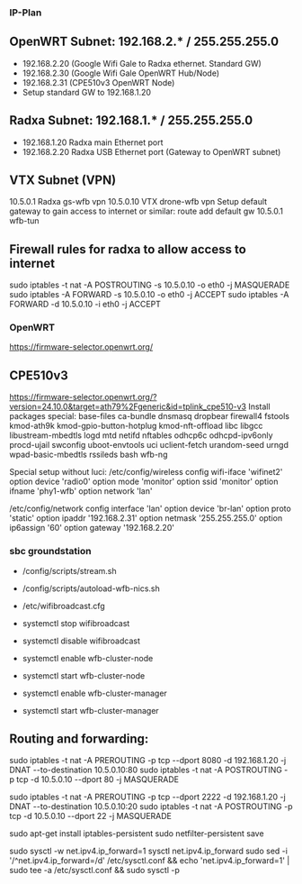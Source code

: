 ### IP-Plan

## OpenWRT Subnet: 192.168.2.* / 255.255.255.0
- 192.168.2.20 (Google Wifi Gale to Radxa ethernet. Standard GW)
- 192.168.2.30 (Google Wifi Gale OpenWRT Hub/Node)
- 192.168.2.31 (CPE510v3 OpenWRT Node)
- Setup standard GW to 192.168.1.20

## Radxa Subnet: 192.168.1.* / 255.255.255.0
- 192.168.1.20 Radxa main Ethernet port
- 192.168.2.20 Radxa USB Ethernet port (Gateway to OpenWRT subnet)

## VTX Subnet (VPN)
10.5.0.1 Radxa gs-wfb vpn
10.5.0.10 VTX drone-wfb vpn
Setup default gateway to gain access to internet or similar:
route add default gw 10.5.0.1 wfb-tun

## Firewall rules for radxa to allow access to internet
sudo iptables -t nat -A POSTROUTING -s 10.5.0.10 -o eth0 -j MASQUERADE
sudo iptables -A FORWARD -s 10.5.0.10 -o eth0 -j ACCEPT
sudo iptables -A FORWARD -d 10.5.0.10 -i eth0 -j ACCEPT


### OpenWRT
https://firmware-selector.openwrt.org/

## CPE510v3
https://firmware-selector.openwrt.org/?version=24.10.0&target=ath79%2Fgeneric&id=tplink_cpe510-v3
Install packages special:
base-files ca-bundle dnsmasq dropbear firewall4 fstools kmod-ath9k kmod-gpio-button-hotplug kmod-nft-offload libc libgcc libustream-mbedtls logd mtd netifd nftables odhcp6c odhcpd-ipv6only procd-ujail swconfig uboot-envtools uci uclient-fetch urandom-seed urngd wpad-basic-mbedtls rssileds bash wfb-ng

Special setup without luci:
/etc/config/wireless
config wifi-iface 'wifinet2'
        option device 'radio0'
        option mode 'monitor'
        option ssid 'monitor'
        option ifname 'phy1-wfb'
        option network 'lan'
 
/etc/config/network
config interface 'lan'
        option device 'br-lan'
        option proto 'static'
        option ipaddr '192.168.2.31'
        option netmask '255.255.255.0'
        option ip6assign '60'
        option gateway '192.168.2.20'


### sbc groundstation
- /config/scripts/stream.sh
- /config/scripts/autoload-wfb-nics.sh
- /etc/wifibroadcast.cfg

- systemctl stop wifibroadcast
- systemctl disable wifibroadcast
- systemctl enable wfb-cluster-node
- systemctl start wfb-cluster-node
- systemctl enable wfb-cluster-manager
- systemctl start wfb-cluster-manager

## Routing and forwarding:
sudo iptables -t nat -A PREROUTING -p tcp --dport 8080 -d 192.168.1.20 -j DNAT --to-destination 10.5.0.10:80
sudo iptables -t nat -A POSTROUTING -p tcp -d 10.5.0.10 --dport 80 -j MASQUERADE

sudo iptables -t nat -A PREROUTING -p tcp --dport 2222 -d 192.168.1.20 -j DNAT --to-destination 10.5.0.10:20
sudo iptables -t nat -A POSTROUTING -p tcp -d 10.5.0.10 --dport 22 -j MASQUERADE

sudo apt-get install iptables-persistent
sudo netfilter-persistent save

sudo sysctl -w net.ipv4.ip_forward=1
sysctl net.ipv4.ip_forward
sudo sed -i '/^net.ipv4.ip_forward=/d' /etc/sysctl.conf && echo 'net.ipv4.ip_forward=1' | sudo tee -a /etc/sysctl.conf && sudo sysctl -p
